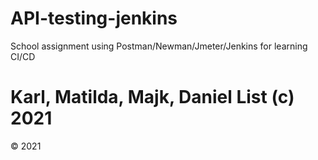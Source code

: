 # API-testing-jenkins

School assignment using Postman/Newman/Jmeter/Jenkins for learning CI/CD

Karl, Matilda, Majk, Daniel List
(c) 2021
=======
© 2021 
